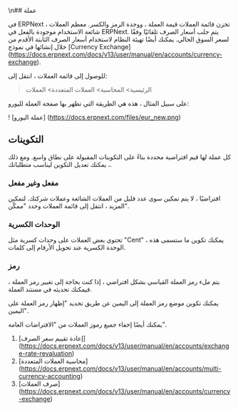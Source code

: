 \n## عملة

في ERPNext ، تخزن قائمة العملات قيمة العملة ، ووحدة الرمز والكسر. معظم العملات شائعة الاستخدام موجودة بالفعل في ERPNext. يتم جلب أسعار الصرف تلقائيًا وفقًا لسعر السوق الحالي. يمكنك أيضًا تهيئة النظام لاستخدام أسعار الصرف الثابتة الأقدم من خلال إنشائها في نموذج [Currency Exchange] (https://docs.erpnext.com/docs/v13/user/manual/en/accounts/currency-exchange).

للوصول إلى قائمة العملات ، انتقل إلى:

> الرئيسية> المحاسبة> العملات المتعددة> العملات

على سبيل المثال ، هذه هي الطريقة التي تظهر بها صفحة العملة لليورو:

! [عملة اليورو] (https://docs.erpnext.com/files/eur_new.png)

## التكوينات

كل عملة لها قيم افتراضية محددة بناءً على التكوينات المقبولة على نطاق واسع. ومع ذلك ، يمكنك تعديل التكوين ليناسب متطلباتك.

### مفعل وغير مفعل

افتراضيًا ، لا يتم تمكين سوى عدد قليل من العملات الشائعة وعملات شركتك. لتمكين المزيد ، انتقل إلى قائمة العملات وحدد "ممكّن".

### الوحدات الكسرية

تحتوي بعض العملات على وحدات كسرية مثل "Cent" ، يمكنك تكوين ما ستسمى هذه الوحدة الكسرية عند تحويل الأرقام إلى كلمات.

### رمز

يتم ملء رمز العملة القياسي بشكل افتراضي ، إذا كنت بحاجة إلى تغيير رمز العملة ، فيمكنك تحديثه في مستند العملة.

يمكنك تكوين موضع رمز العملة إلى اليمين عن طريق تحديد "إظهار رمز العملة على اليمين".

يمكنك أيضًا إخفاء جميع رموز العملات من "الافتراضات العامة".

1. [إعادة تقييم سعر الصرف] (https://docs.erpnext.com/docs/v13/user/manual/en/accounts/exchange-rate-revaluation)
2. [محاسبة العملات المتعددة] (https://docs.erpnext.com/docs/v13/user/manual/en/accounts/multi-currency-accounting)
3. [صرف العملات] (https://docs.erpnext.com/docs/v13/user/manual/en/accounts/currency-exchange)
